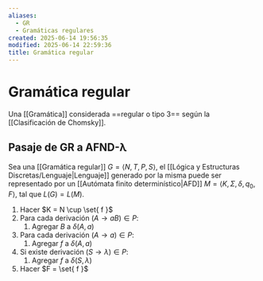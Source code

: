 ```yaml
---
aliases:
  - GR
  - Gramáticas regulares
created: 2025-06-14 19:56:35
modified: 2025-06-14 22:59:36
title: Gramática regular
---
```


# Gramática regular

Una [[Gramática]] considerada ==regular o tipo 3== según la [[Clasificación de Chomsky]].

## Pasaje de GR a AFND-λ

Sea una [[Gramática regular]] $G = \left< N, T, P, S \right>$, el [[Lógica y Estructuras Discretas/Lenguaje|Lenguaje]] generado por la misma puede ser representado por un [[Autómata finito determinístico|AFD]] $M = \left< K, \Sigma, \delta, q_0, F \right>$, tal que $L(G) = L(M)$.

1. Hacer $K = N \cup \set{ f }$
2. Para cada derivación $\left( A \to aB \right) \in P$:
	1. Agregar $B$ a $\delta \left( A, a \right)$
3. Para cada derivación $\left( A \to a \right) \in P$:
	1. Agregar $f$ a $\delta \left( A, a \right)$
4. Si existe derivación $\left( S \to \lambda \right) \in P$:
	1. Agregar $f$ a $\delta \left( S, \lambda \right)$
5. Hacer $F = \set{ f }$

